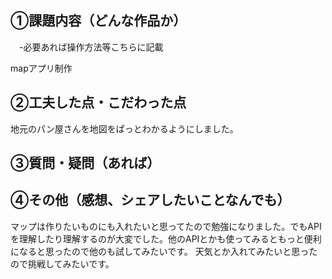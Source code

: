 ## ①課題内容（どんな作品か）
　-必要あれば操作方法等こちらに記載

mapアプリ制作


## ②工夫した点・こだわった点
地元のパン屋さんを地図をぱっとわかるようにしました。

## ③質問・疑問（あれば）


## ④その他（感想、シェアしたいことなんでも）
マップは作りたいものにも入れたいと思ってたので勉強になりました。でもAPIを理解したり理解するのが大変でした。他のAPIとかも使ってみるともっと便利になると思ったので他のも試してみたいです。
天気とか入れてみたいと思ったので挑戦してみたいです。